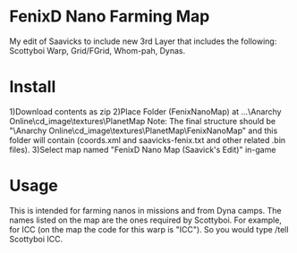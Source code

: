 # FenixD Nano Farming Map
My edit of Saavicks to include new 3rd Layer that includes the following: Scottyboi Warp, Grid/FGrid, Whom-pah, Dynas. 

# Install
1)Download contents as zip
2)Place Folder (FenixNanoMap) at ...\Anarchy Online\cd_image\textures\PlanetMap
Note: The final structure should be "\Anarchy Online\cd_image\textures\PlanetMap\FenixNanoMap" and this folder will contain (coords.xml and saavicks-fenix.txt and other related .bin files).
3)Select map named "FenixD Nano Map (Saavick's Edit)" in-game

# Usage
This is intended for farming nanos in missions and from Dyna camps.
The names listed on the map are the ones required by Scottyboi. For example, for ICC (on the map the code for this warp is "ICC"). So you would type /tell Scottyboi ICC.
